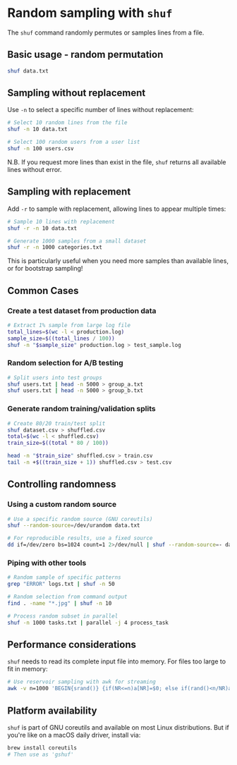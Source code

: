 # Random sampling with `shuf`

The `shuf` command randomly permutes or samples lines from a file.

## Basic usage - random permutation

```bash
shuf data.txt
```

## Sampling without replacement

Use `-n` to select a specific number of lines without replacement:

```bash
# Select 10 random lines from the file
shuf -n 10 data.txt

# Select 100 random users from a user list
shuf -n 100 users.csv
```

N.B. If you request more lines than exist in the file, `shuf` returns all available lines without error.

## Sampling with replacement

Add `-r` to sample with replacement, allowing lines to appear multiple times:

```bash
# Sample 10 lines with replacement
shuf -r -n 10 data.txt

# Generate 1000 samples from a small dataset
shuf -r -n 1000 categories.txt
```

This is particularly useful when you need more samples than available lines, or for bootstrap sampling!

## Common Cases

### Create a test dataset from production data

```bash
# Extract 1% sample from large log file
total_lines=$(wc -l < production.log)
sample_size=$((total_lines / 100))
shuf -n "$sample_size" production.log > test_sample.log
```

### Random selection for A/B testing

```bash
# Split users into test groups
shuf users.txt | head -n 5000 > group_a.txt
shuf users.txt | head -n 5000 > group_b.txt
```

### Generate random training/validation splits

```bash
# Create 80/20 train/test split
shuf dataset.csv > shuffled.csv
total=$(wc -l < shuffled.csv)
train_size=$((total * 80 / 100))

head -n "$train_size" shuffled.csv > train.csv
tail -n +$((train_size + 1)) shuffled.csv > test.csv
```

## Controlling randomness

### Using a custom random source

```bash
# Use a specific random source (GNU coreutils)
shuf --random-source=/dev/urandom data.txt

# For reproducible results, use a fixed source
dd if=/dev/zero bs=1024 count=1 2>/dev/null | shuf --random-source=- data.txt
```

### Piping with other tools

```bash
# Random sample of specific patterns
grep "ERROR" logs.txt | shuf -n 50

# Random selection from command output
find . -name "*.jpg" | shuf -n 10

# Process random subset in parallel
shuf -n 1000 tasks.txt | parallel -j 4 process_task
```

## Performance considerations

`shuf` needs to read its complete input file into memory. For files too large to fit in memory:

```bash
# Use reservoir sampling with awk for streaming
awk -v n=1000 'BEGIN{srand()} {if(NR<=n)a[NR]=$0; else if(rand()<n/NR)a[int(rand()*n)+1]=$0} END{for(i in a)print a[i]}' huge_file.txt
```

## Platform availability

`shuf` is part of GNU coreutils and available on most Linux distributions.
But if you're like on a macOS daily driver, install via:

```bash
brew install coreutils
# Then use as 'gshuf'
```
